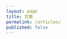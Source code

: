 ```yaml
---
layout: page
title: 文章
permalink: /articles/
published: false
---
```


<link rel="stylesheet" href="/assets/css/style.css">
